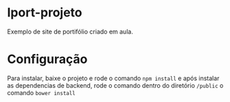 # Iport-projeto

Exemplo de site de portifólio criado em aula.


# Configuração

Para instalar, baixe o projeto e rode o comando ```npm install``` e após instalar as dependencias de backend, rode o comando dentro do diretório ```/public``` o comando ```bower install```
